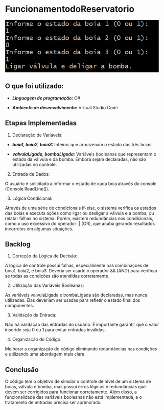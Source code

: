 # FuncionamentodoReservatorio

![alt text](image.png)

## O que foi utilizado:

- ***Linguagem de programação:*** C#

- ***Ambiente de desenvolvimento:*** Virtual Studio Code

## Etapas Implementadas

1. Declaração de Variáveis:

- ***boia1, boia2, boia3:*** Inteiros que armazenam o estado das três boias.

- ***valvulaLigada, bombaLigada:*** Variáveis booleanas que representam o estado da válvula e da bomba. Embora sejam declaradas, não são utilizadas no controle.



2. Entrada de Dados:

O usuário é solicitado a informar o estado de cada boia através do console (Console.ReadLine()).



3. Lógica Condicional:

Através de uma série de condicionais if-else, o sistema verifica os estados das boias e executa ações como ligar ou desligar a válvula e a bomba, ou relatar falhas no sistema. Porém, existem redundâncias nos condicionais, como o uso excessivo do operador || (OR), que acaba gerando resultados incorretos em algumas situações.




## Backlog

1. Correção da Lógica de Decisão:

A lógica de controle possui falhas, especialmente nas combinações de boia1, boia2, e boia3. Deveria ser usado o operador && (AND) para verificar se todas as condições são atendidas corretamente.



2. Utilização das Variáveis Booleanas:

As variáveis valvulaLigada e bombaLigada são declaradas, mas nunca utilizadas. Elas deveriam ser usadas para refletir o estado final dos componentes.



3. Validação da Entrada:

Não há validação das entradas do usuário. É importante garantir que o valor inserido seja 0 ou 1 para evitar entradas inválidas.



4. Organização do Código:

Melhorar a organização do código eliminando redundâncias nas condições e utilizando uma abordagem mais clara.




## Conclusão

O código tem o objetivo de simular o controle de nível de um sistema de boias, válvula e bomba, mas possui erros lógicos e redundâncias que devem ser corrigidos para funcionar corretamente. Além disso, a funcionalidade das variáveis booleanas não está implementada, e o tratamento de entradas precisa ser aprimorado.